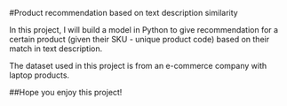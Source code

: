 #Product recommendation based on text description similarity

In this project, I will build a model in Python to give recommendation for a certain product (given their SKU - unique product code) based on their match in text description.

The dataset used in this project is from an e-commerce company with laptop products.

##Hope you enjoy this project!